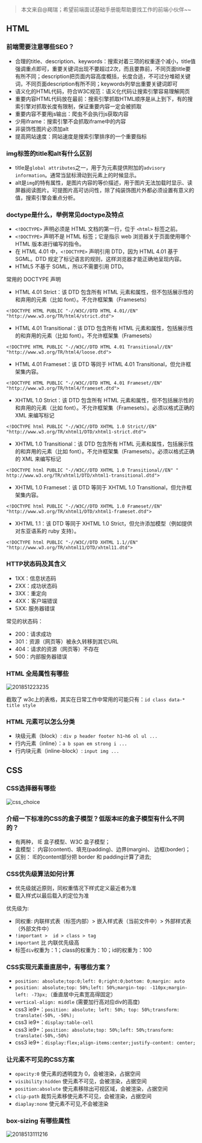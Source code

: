 > 本文来自@羯瑞；希望前端面试基础手册能帮助要找工作的前端小伙伴~~

## HTML

### 前端需要注意哪些SEO？

- 合理的title、description、keywords：搜索对着三项的权重逐个减小，title值强调重点即可，重要关键词出现不要超过2次，而且要靠前，不同页面title要有所不同；description把页面内容高度概括，长度合适，不可过分堆砌关键词，不同页面description有所不同；keywords列举出重要关键词即可
- 语义化的HTML代码，符合W3C规范：语义化代码让搜索引擎容易理解网页
- 重要内容HTML代码放在最前：搜索引擎抓取HTML顺序是从上到下，有的搜索引擎对抓取长度有限制，保证重要内容一定会被抓取
- 重要内容不要用js输出：爬虫不会执行js获取内容
- 少用iframe：搜索引擎不会抓取iframe中的内容
- 非装饰性图片必须加alt
- 提高网站速度：网站速度是搜索引擎排序的一个重要指标

### img标签的title和alt有什么区别

- title是`global attributes`之一，用于为元素提供附加的`advisory information`。通常当鼠标滑动到元素上的时候显示。
- alt是`img`的特有属性，是图片内容的等价描述，用于图片无法加载时显示、读屏器阅读图片。可提图片高可访问性，除了纯装饰图片外都必须设置有意义的值，搜索引擎会重点分析。

### doctype是什么，举例常见doctype及特点

- `<!DOCTYPE>` 声明必须是 HTML 文档的第一行，位于 `<html>` 标签之前。
- `<!DOCTYPE>` 声明不是 HTML 标签；它是指示 web 浏览器关于页面使用哪个 HTML 版本进行编写的指令。
- 在 HTML 4.01 中，`<!DOCTYPE>` 声明引用 DTD，因为 HTML 4.01 基于 SGML。DTD 规定了标记语言的规则，这样浏览器才能正确地呈现内容。
- HTML5 不基于 SGML，所以不需要引用 DTD。

常用的 DOCTYPE 声明

- HTML 4.01 Strict：该 DTD 包含所有 HTML 元素和属性，但不包括展示性的和弃用的元素（比如 font）。不允许框架集（Framesets）
```
<!DOCTYPE HTML PUBLIC "-//W3C//DTD HTML 4.01//EN" "http://www.w3.org/TR/html4/strict.dtd">
```
- HTML 4.01 Transitional：该 DTD 包含所有 HTML 元素和属性，包括展示性的和弃用的元素（比如 font）。不允许框架集（Framesets）
```
<!DOCTYPE HTML PUBLIC "-//W3C//DTD HTML 4.01 Transitional//EN" 
"http://www.w3.org/TR/html4/loose.dtd">
```
- HTML 4.01 Frameset：该 DTD 等同于 HTML 4.01 Transitional，但允许框架集内容。
```
<!DOCTYPE HTML PUBLIC "-//W3C//DTD HTML 4.01 Frameset//EN" 
"http://www.w3.org/TR/html4/frameset.dtd">
```
- XHTML 1.0 Strict：该 DTD 包含所有 HTML 元素和属性，但不包括展示性的和弃用的元素（比如 font）。不允许框架集（Framesets）。必须以格式正确的 XML 来编写标记
```
<!DOCTYPE html PUBLIC "-//W3C//DTD XHTML 1.0 Strict//EN" 
"http://www.w3.org/TR/xhtml1/DTD/xhtml1-strict.dtd">
```
- XHTML 1.0 Transitional：该 DTD 包含所有 HTML 元素和属性，包括展示性的和弃用的元素（比如 font）。不允许框架集（Framesets）。必须以格式正确的 XML 来编写标记
```
<!DOCTYPE html PUBLIC "-//W3C//DTD XHTML 1.0 Transitional//EN" "
http://www.w3.org/TR/xhtml1/DTD/xhtml1-transitional.dtd">
```
- XHTML 1.0 Frameset：该 DTD 等同于 XHTML 1.0 Transitional，但允许框架集内容。
```
<!DOCTYPE html PUBLIC "-//W3C//DTD XHTML 1.0 Frameset//EN" 
"http://www.w3.org/TR/xhtml1/DTD/xhtml1-frameset.dtd">
```
- XHTML 1.1：该 DTD 等同于 XHTML 1.0 Strict，但允许添加模型（例如提供对东亚语系的 ruby 支持）。
```
<!DOCTYPE html PUBLIC "-//W3C//DTD XHTML 1.1//EN" "http://www.w3.org/TR/xhtml11/DTD/xhtml11.dtd">
```

### HTTP状态码及其含义

- 1XX：信息状态码
- 2XX：成功状态码
- 3XX：重定向
- 4XX：客户端错误
- 5XX: 服务器错误

常见的状态码：

- 200：请求成功
- 301：资源（网页等）被永久转移到其它URL
- 404：请求的资源（网页等）不存在
- 500：内部服务器错误

### HTML 全局属性有哪些

![201851223235](https://cdn.chenrf.com/201851223235.png)

截取了 w3c上的表格，其实在日常工作中常用的可能只有：`id class data-* title style`

### HTML 元素可以怎么分类

- 块级元素（block）: `div p header footer h1~h6 ol ul ...`
- 行内元素（inline）：`a b span em strong i ...`
- 行内块元素（inline-block）: `input img ...`


## CSS

### CSS选择器有哪些

![css_choice](https://cdn.chenrf.com/css_choice.png)

### 介绍一下标准的CSS的盒子模型？低版本IE的盒子模型有什么不同的？

- 有两种， IE 盒子模型、W3C 盒子模型；
- 盒模型： 内容(content)、填充(padding)、边界(margin)、 边框(border)；
- 区别： IE的content部分把 border 和 padding计算了进去;

### CSS优先级算法如何计算

- 优先级就近原则，同权重情况下样式定义最近者为准
- 载入样式以最后载入的定位为准

优先级为:

- 同权重: 内联样式表（标签内部）> 嵌入样式表（当前文件中）> 外部样式表（外部文件中）
- `!important >  id > class > tag`
- `important` 比 内联优先级高
- 标签`div`权重为：1；class的权重为：10；id的权重为：100

### CSS实现元素垂直居中，有哪些方案？

- `position: absolute;top:0;left: 0;right:0;bottom: 0;margin: auto`
- `position: absolute;top: 50%;left: 50%;margin-top: -110px;margin-left: -73px;`（垂直居中元素宽高得固定）
- `vertical-align: middle` (需要加行高对应div的高度)
- css3 ie9+：`position: absolute; left: 50%; top: 50%;transform: translate(-50%, -50%);`
- css3 ie9+：`display:table-cell`
- css3 ie9+：`position: absolute;top: 50%;left: 50%;transform: translate(-50%,-50%)`
- css3 ie9+：`display:flex;align-items:center;justify-content: center;`

### 让元素不可见的CSS方案

- `opacity:0` 使元素的透明度为 0，会被渲染，占据空间
- `visibility:hidden` 使元素不可见，会被渲染，占据空间
- `position:absolute` 使元素移除出可视区域，会被渲染，占据空间
- `clip-path` 裁剪元素移使元素不可见，会被渲染，占据空间
- `diaplay:none` 使元素不可见,不会被渲染

### box-sizing 有哪些属性

![2018513111216](https://cdn.chenrf.com/2018513111216.png)










  